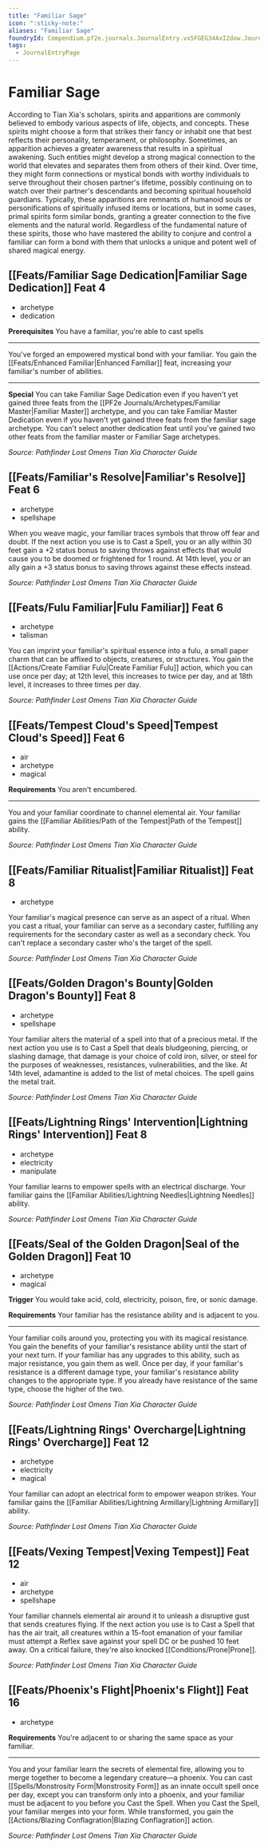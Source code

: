 ```yaml
---
title: "Familiar Sage"
icon: ":sticky-note:"
aliases: "Familiar Sage"
foundryId: Compendium.pf2e.journals.JournalEntry.vx5FGEG34AxI2dow.JournalEntryPage.bi4WaRQzrOwuEILM
tags:
  - JournalEntryPage
---
```


# Familiar Sage
According to Tian Xia's scholars, spirits and apparitions are commonly believed to embody various aspects of life, objects, and concepts. These spirits might choose a form that strikes their fancy or inhabit one that best reflects their personality, temperament, or philosophy. Sometimes, an apparition achieves a greater awareness that results in a spiritual awakening. Such entities might develop a strong magical connection to the world that elevates and separates them from others of their kind. Over time, they might form connections or mystical bonds with worthy individuals to serve throughout their chosen partner's lifetime, possibly continuing on to watch over their partner's descendants and becoming spiritual household guardians. Typically, these apparitions are remnants of humanoid souls or personifications of spiritually infused items or locations, but in some cases, primal spirits form similar bonds, granting a greater connection to the five elements and the natural world. Regardless of the fundamental nature of these spirits, those who have mastered the ability to conjure and control a familiar can form a bond with them that unlocks a unique and potent well of shared magical energy.

## [[Feats/Familiar Sage Dedication|Familiar Sage Dedication]] Feat 4

*   archetype
*   dedication

**Prerequisites** You have a familiar, you're able to cast spells

* * *

You've forged an empowered mystical bond with your familiar. You gain the [[Feats/Enhanced Familiar|Enhanced Familiar]] feat, increasing your familiar's number of abilities.

* * *

**Special** You can take Familiar Sage Dedication even if you haven't yet gained three feats from the [[PF2e Journals/Archetypes/Familiar Master|Familiar Master]] archetype, and you can take Familiar Master Dedication even if you haven't yet gained three feats from the familiar sage archetype. You can't select another dedication feat until you've gained two other feats from the familiar master or Familiar Sage archetypes.

_Source: Pathfinder Lost Omens Tian Xia Character Guide_

## [[Feats/Familiar's Resolve|Familiar's Resolve]] Feat 6

*   archetype
*   spellshape

When you weave magic, your familiar traces symbols that throw off fear and doubt. If the next action you use is to Cast a Spell, you or an ally within 30 feet gain a +2 status bonus to saving throws against effects that would cause you to be doomed or frightened for 1 round. At 14th level, you or an ally gain a +3 status bonus to saving throws against these effects instead.

_Source: Pathfinder Lost Omens Tian Xia Character Guide_

## [[Feats/Fulu Familiar|Fulu Familiar]] Feat 6

*   archetype
*   talisman

You can imprint your familiar's spiritual essence into a fulu, a small paper charm that can be affixed to objects, creatures, or structures. You gain the [[Actions/Create Familiar Fulu|Create Familiar Fulu]] action, which you can use once per day; at 12th level, this increases to twice per day, and at 18th level, it increases to three times per day.

_Source: Pathfinder Lost Omens Tian Xia Character Guide_

## [[Feats/Tempest Cloud's Speed|Tempest Cloud's Speed]] Feat 6

*   air
*   archetype
*   magical

**Requirements** You aren't encumbered.

* * *

You and your familiar coordinate to channel elemental air. Your familiar gains the [[Familiar Abilities/Path of the Tempest|Path of the Tempest]] ability.

_Source: Pathfinder Lost Omens Tian Xia Character Guide_

## [[Feats/Familiar Ritualist|Familiar Ritualist]] Feat 8

*   archetype

Your familiar's magical presence can serve as an aspect of a ritual. When you cast a ritual, your familiar can serve as a secondary caster, fulfilling any requirements for the secondary caster as well as a secondary check. You can't replace a secondary caster who's the target of the spell.

_Source: Pathfinder Lost Omens Tian Xia Character Guide_

## [[Feats/Golden Dragon's Bounty|Golden Dragon's Bounty]] Feat 8

*   archetype
*   spellshape

Your familiar alters the material of a spell into that of a precious metal. If the next action you use is to Cast a Spell that deals bludgeoning, piercing, or slashing damage, that damage is your choice of cold iron, silver, or steel for the purposes of weaknesses, resistances, vulnerabilities, and the like. At 14th level, adamantine is added to the list of metal choices. The spell gains the metal trait.

_Source: Pathfinder Lost Omens Tian Xia Character Guide_

## [[Feats/Lightning Rings' Intervention|Lightning Rings' Intervention]] Feat 8

*   archetype
*   electricity
*   manipulate

Your familiar learns to empower spells with an electrical discharge. Your familiar gains the [[Familiar Abilities/Lightning Needles|Lightning Needles]] ability.

_Source: Pathfinder Lost Omens Tian Xia Character Guide_

## [[Feats/Seal of the Golden Dragon|Seal of the Golden Dragon]] Feat 10

*   archetype
*   magical

**Trigger** You would take acid, cold, electricity, poison, fire, or sonic damage.

**Requirements** Your familiar has the resistance ability and is adjacent to you.

* * *

Your familiar coils around you, protecting you with its magical resistance. You gain the benefits of your familiar's resistance ability until the start of your next turn. If your familiar has any upgrades to this ability, such as major resistance, you gain them as well. Once per day, if your familiar's resistance is a different damage type, your familiar's resistance ability changes to the appropriate type. If you already have resistance of the same type, choose the higher of the two.

_Source: Pathfinder Lost Omens Tian Xia Character Guide_

## [[Feats/Lightning Rings' Overcharge|Lightning Rings' Overcharge]] Feat 12

*   archetype
*   electricity
*   magical

Your familiar can adopt an electrical form to empower weapon strikes. Your familiar gains the [[Familiar Abilities/Lightning Armillary|Lightning Armillary]] ability.

_Source: Pathfinder Lost Omens Tian Xia Character Guide_

## [[Feats/Vexing Tempest|Vexing Tempest]] Feat 12

*   air
*   archetype
*   spellshape

Your familiar channels elemental air around it to unleash a disruptive gust that sends creatures flying. If the next action you use is to Cast a Spell that has the air trait, all creatures within a 15-foot emanation of your familiar must attempt a Reflex save against your spell DC or be pushed 10 feet away. On a critical failure, they're also knocked [[Conditions/Prone|Prone]].

_Source: Pathfinder Lost Omens Tian Xia Character Guide_

## [[Feats/Phoenix's Flight|Phoenix's Flight]] Feat 16

*   archetype

**Requirements** You're adjacent to or sharing the same space as your familiar.

* * *

You and your familiar learn the secrets of elemental fire, allowing you to merge together to become a legendary creature—a phoenix. You can cast [[Spells/Monstrosity Form|Monstrosity Form]] as an innate occult spell once per day, except you can transform only into a phoenix, and your familiar must be adjacent to you before you Cast the Spell. When you Cast the Spell, your familiar merges into your form. While transformed, you gain the [[Actions/Blazing Conflagration|Blazing Conflagration]] action.

_Source: Pathfinder Lost Omens Tian Xia Character Guide_